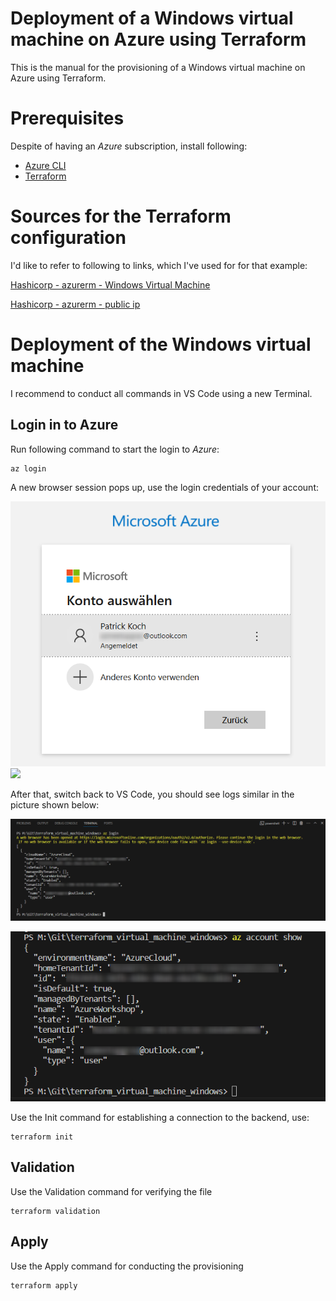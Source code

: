 # Deployment of a Windows virtual machine on Azure using Terraform

This is the manual for the provisioning of a Windows virtual machine on Azure using Terraform.

# Prerequisites

Despite of having an *Azure* subscription, install following:

 - [Azure CLI](https://learn.microsoft.com/en-us/cli/azure/install-azure-cli)
 - [Terraform](https://developer.hashicorp.com/terraform/downloads)

# Sources for the Terraform configuration

I'd like to refer to following to links, which I've used for for that example:

[Hashicorp - azurerm - Windows Virtual Machine](https://registry.terraform.io/providers/hashicorp/azurerm/latest/docs/resources/windows_virtual_machine)

[Hashicorp - azurerm - public ip](https://registry.terraform.io/providers/hashicorp/azurerm/2.55.0/docs/resources/public_ip)

# Deployment of the Windows virtual machine

I recommend to conduct all commands in VS Code using a new Terminal.

## Login in to Azure

Run following command to start the login to *Azure*:

```
az login
```

A new browser session pops up, use the login credentials of your account:

![alt text](pictures/01_browser_login.png)
<img src="Assets/01_browser_login.png" width="200">

After that, switch back to VS Code, you should see logs similar in the picture shown below:

![alt text](pictures/00_vs_code_az_login.png)

![alt text](pictures/02_vs_code_az_account_show.png)


Use the Init command for establishing a connection to the backend, use:

```
terraform init
```

## Validation

Use the Validation command for verifying the file

```
terraform validation
```

## Apply

Use the Apply command for conducting the provisioning

```
terraform apply
```
